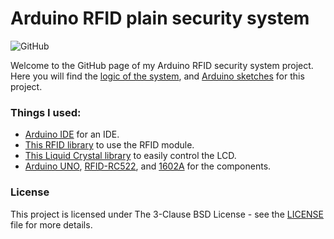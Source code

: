 # Arduino RFID plain security system
![GitHub](https://img.shields.io/github/license/Clytage/rfid-security)

Welcome to the GitHub page of my Arduino RFID security system project. Here you will find the [logic of the system](https://github.com/Clytage/rfid-security/blob/main/logic.txt), and [Arduino sketches](https://github.com/Clytage/rfid-security/tree/main/Arduino%20sketches) for this project.

### Things I used:

* [Arduino IDE](https://www.arduino.cc/en/software#download) for an IDE.
* [This RFID library](https://github.com/miguelbalboa/rfid) to use the RFID module.
* [This Liquid Crystal library](https://github.com/arduino-libraries/LiquidCrystal) to easily control the LCD.
* [Arduino UNO](https://store-usa.arduino.cc/products/arduino-uno-rev3), [RFID-RC522](https://www.nxp.com/docs/en/data-sheet/MFRC522.pdf), and [1602A](https://datasheetspdf.com/datasheet/LCD-1602A.html) for the components.

### License

This project is licensed under The 3-Clause BSD License - see the [LICENSE](LICENSE) file for more details.
